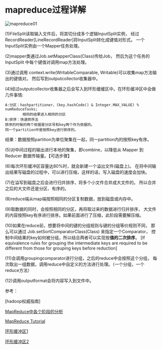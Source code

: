 # mapreduce过程详解

![mapreduce01](https://s1.ax1x.com/2020/06/22/NGO3ZD.jpg)

(1)FileSplit读取输入文件后，将其切分成多个逻辑InputSplit实例，
经过RecordReader[LineRecordReader]将InputSplit转化成键值对形式。
一个InputSplit实例由一个Mapper任务处理。

(2)mapper类通过Job.setMapperClass(Class)传给Job，
然后为这个任务的 InputSplit 中每个键值对调用map方法处理。

(3)通过调用 context.write(WritableComparable, Writable)可以收集map方法输出的键值对。
然后写到outputcollector收集器中。

(4)经过outputcollector收集器之后会写入到环形缓缓区中。在环形缓冲区中会做几件事情:

	A:分区：hashpartitioner，(key.hashCode() & Integer.MAX_VALUE) % numReduceTasks;
	        相同的结果进入相同的分区
	B:排序：快速排序法
	排序的时候的两个依据是分区号和key两个作为依据的。
	同一个partition中是按照key进行排序的。
	
结果：数据按照partition为单位聚集在一起，同一partition内的按照key有序。

(5)对中间过程的输出进行本地的聚集，即combine，以降低从 Mapper 到 Reducer 数据传输量。【可选步骤】

(6)每次环形缓冲区容量达80%时，就会新建一个溢出文件(磁盘上)。
在将中间输出结果写磁盘的过程中，可以进行压缩，这样的话，写入磁盘的速度会加快。

(7)在溢写到磁盘之后会进行归并排序，将多个小文件合并成大文件的。
所以合并之后的大文件还是分区、有序的。

(8)reduce端从map端按照相同的分区复制数据，放到磁盘或内存中。

(9)取数据的同时，会按照相同的分区，再将取过来的数据进行归并排序，
大文件的内容按照key有序进行排序。如果前面进行了压缩，此阶段需要解压缩。

(10)如果在reduce前，想要将中间的键的分组规则与键的分组等价规则不同，
那么可以通过 Job.setSortComparatorClass(Class) 来指定一个Comparator，
控制中间结果的key如何被分组，所以结合两者可以实现按**值的二次排序**。
[If equivalence rules for grouping the intermediate keys are required to be 
different from those for grouping keys before reduction]

(11)会调用groupingcomparator进行分组，之后的reduce中会按照这个分组，
每次取出一组数据，调用reduce中自定义的方法进行处理。（一个分组，一个reduce方法）

(12)调用outputformat会将内容写入到文件中。


参考：

[hadoop权威指南]

[MapReduce中各个阶段的分析](https://blog.csdn.net/wyqwilliam/article/details/84669579)

[MapReduce Tutorial](https://hadoop.apache.org/docs/stable/hadoop-mapreduce-client/hadoop-mapreduce-client-core/MapReduceTutorial.html#Reducer)

[环形缓冲区1](https://blog.csdn.net/FullStackDeveloper0/article/details/83104370)

[环形缓冲区2](https://www.baidu.com/link?url=jpDE7w3mSR9fQYYrYnc1UlvBDXY9JTfSSlt2rX0leLuzQKVk8rJvVASlygomKIw-UBeoXbuL4M8P1Df7JPaCZq&wd=&eqid=f84db88600050676000000025f33f2ed)